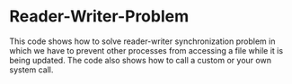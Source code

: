 # Reader-Writer-Problem
This code shows how to solve reader-writer synchronization problem in which we have to prevent other processes from accessing a file while it is being updated. 
The code also shows how to call a custom or your own system call.
